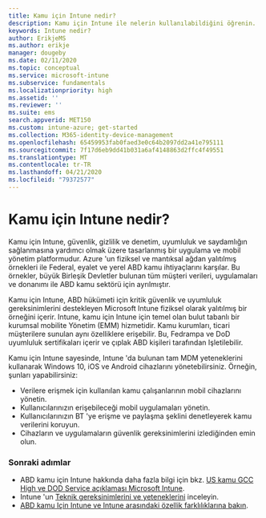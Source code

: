 ```yaml
---
title: Kamu için Intune nedir?
description: Kamu için Intune ile nelerin kullanılabildiğini öğrenin.
keywords: Intune nedir?
author: ErikjeMS
ms.author: erikje
manager: dougeby
ms.date: 02/11/2020
ms.topic: conceptual
ms.service: microsoft-intune
ms.subservice: fundamentals
ms.localizationpriority: high
ms.assetid: ''
ms.reviewer: ''
ms.suite: ems
search.appverid: MET150
ms.custom: intune-azure; get-started
ms.collection: M365-identity-device-management
ms.openlocfilehash: 65459953fab0faed3e0c64b2097dd2a41e795111
ms.sourcegitcommit: 7f17d6eb9dd41b031a6af4148863d2ffc4f49551
ms.translationtype: MT
ms.contentlocale: tr-TR
ms.lasthandoff: 04/21/2020
ms.locfileid: "79372577"
---
```

# <a name="what-is-intune-for-government"></a>Kamu için Intune nedir?

Kamu için Intune, güvenlik, gizlilik ve denetim, uyumluluk ve saydamlığın sağlanmasına yardımcı olmak üzere tasarlanmış bir uygulama ve mobil yönetim platformudur. Azure 'un fiziksel ve mantıksal ağdan yalıtılmış örnekleri ile Federal, eyalet ve yerel ABD kamu ihtiyaçlarını karşılar. Bu örnekler, büyük Birleşik Devletler bulunan tüm müşteri verileri, uygulamaları ve donanımı ile ABD kamu sektörü için ayrılmıştır. 

Kamu için Intune, ABD hükümeti için kritik güvenlik ve uyumluluk gereksinimlerini destekleyen Microsoft Intune fiziksel olarak yalıtılmış bir örneğini içerir. Intune, kamu için Intune için temel olan bulut tabanlı bir kurumsal mobilite Yönetim (EMM) hizmetidir. Kamu kurumları, ticari müşterilere sunulan aynı özelliklere erişebilir. Bu, Fedrampa ve DoD uyumluluk sertifikaları içerir ve çıplak ABD kişileri tarafından Işletilebilir.

Kamu için Intune sayesinde, Intune 'da bulunan tam MDM yeteneklerini kullanarak Windows 10, iOS ve Android cihazlarını yönetebilirsiniz. Örneğin, şunları yapabilirsiniz:

- Verilere erişmek için kullanılan kamu çalışanlarının mobil cihazlarını yönetin.
- Kullanıcılarınızın erişebileceği mobil uygulamaları yönetin.
- Kullanıcılarınızın BT 'ye erişme ve paylaşma şeklini denetleyerek kamu verilerini koruyun.
- Cihazların ve uygulamaların güvenlik gereksinimlerini izlediğinden emin olun.

### <a name="next-steps"></a>Sonraki adımlar
- ABD kamu için Intune hakkında daha fazla bilgi için bkz. [US kamu GCC High ve DOD Service açıklaması Microsoft Intune](https://docs.microsoft.com/enterprise-mobility-security/solutions/ems-intune-govt-service-description).
- Intune 'un [Teknik gereksinimlerini ve yeteneklerini](/intune/supported-devices-browsers) inceleyin.
- [ABD kamu Için Intune ve Intune arasındaki özellik farklılıklarına bakın](https://docs.microsoft.com/enterprise-mobility-security/solutions/ems-intune-govt-service-description).
